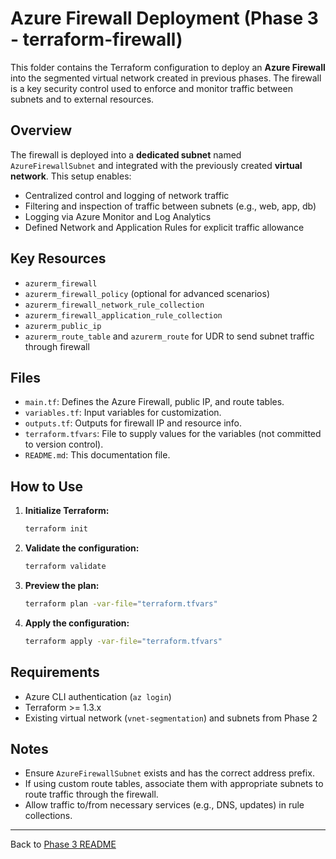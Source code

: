 # Azure Firewall Deployment (Phase 3 - terraform-firewall)

This folder contains the Terraform configuration to deploy an **Azure Firewall** into the segmented virtual network created in previous phases. The firewall is a key security control used to enforce and monitor traffic between subnets and to external resources.

## Overview

The firewall is deployed into a **dedicated subnet** named `AzureFirewallSubnet` and integrated with the previously created **virtual network**. This setup enables:

- Centralized control and logging of network traffic
- Filtering and inspection of traffic between subnets (e.g., web, app, db)
- Logging via Azure Monitor and Log Analytics
- Defined Network and Application Rules for explicit traffic allowance

## Key Resources

- `azurerm_firewall`
- `azurerm_firewall_policy` (optional for advanced scenarios)
- `azurerm_firewall_network_rule_collection`
- `azurerm_firewall_application_rule_collection`
- `azurerm_public_ip`
- `azurerm_route_table` and `azurerm_route` for UDR to send subnet traffic through firewall

## Files

- `main.tf`: Defines the Azure Firewall, public IP, and route tables.
- `variables.tf`: Input variables for customization.
- `outputs.tf`: Outputs for firewall IP and resource info.
- `terraform.tfvars`: File to supply values for the variables (not committed to version control).
- `README.md`: This documentation file.

## How to Use

1. **Initialize Terraform:**
   ```bash
   terraform init
   ```

2. **Validate the configuration:**
   ```bash
   terraform validate
   ```

3. **Preview the plan:**
   ```bash
   terraform plan -var-file="terraform.tfvars"
   ```

4. **Apply the configuration:**
   ```bash
   terraform apply -var-file="terraform.tfvars"
   ```

## Requirements

- Azure CLI authentication (`az login`)
- Terraform >= 1.3.x
- Existing virtual network (`vnet-segmentation`) and subnets from Phase 2

## Notes

- Ensure `AzureFirewallSubnet` exists and has the correct address prefix.
- If using custom route tables, associate them with appropriate subnets to route traffic through the firewall.
- Allow traffic to/from necessary services (e.g., DNS, updates) in rule collections.

---

Back to [Phase 3 README](../README.md)

